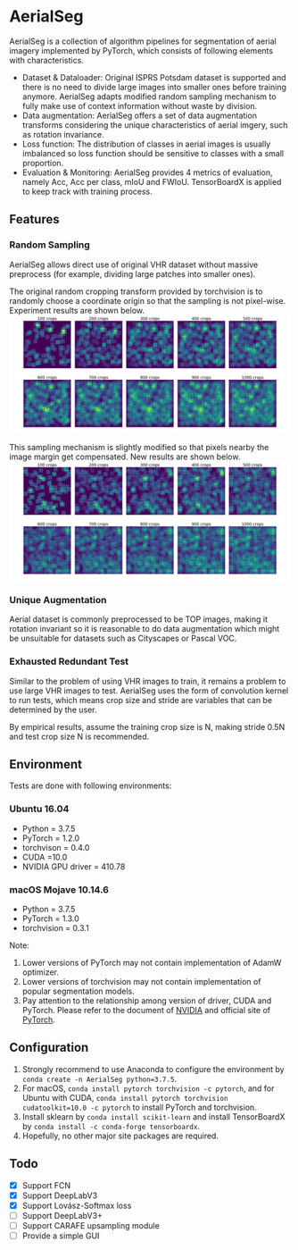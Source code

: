 # AerialSeg
AerialSeg is a collection of algorithm pipelines for segmentation of aerial imagery implemented by PyTorch, which consists of following elements with characteristics.

- Dataset & Dataloader: Original ISPRS Potsdam dataset is supported and there is no need to divide large images into smaller ones before training anymore. AerialSeg adapts modified random sampling mechanism to fully make use of context information without waste by division.
- Data augmentation: AerialSeg offers a set of data augmentation transforms considering the unique characteristics of aerial imgery, such as rotation invariance.
- Loss function: The distribution of classes in aerial images is usually imbalanced so loss function should be sensitive to classes with a small proportion.
- Evaluation & Monitoring: AerialSeg provides 4 metrics of evaluation, namely Acc, Acc per class, mIoU and FWIoU. TensorBoardX is applied to keep track with training process.

## Features

### Random Sampling

AerialSeg allows direct use of original VHR dataset without massive preprocess (for example, dividing large patches into smaller ones).

The original random cropping transform provided by torchvision is to randomly choose a coordinate origin so that the sampling is not pixel-wise. Experiment results are shown below.![](https://github.com/QT-Zhu/AerialSeg/blob/master/images/random_1.png)

This sampling mechanism is slightly modified so that pixels nearby the image margin get compensated. New results are shown below.![](https://github.com/QT-Zhu/AerialSeg/blob/master/images/random_2.png)

### Unique Augmentation

Aerial dataset is commonly preprocessed to be TOP images, making it rotation invariant so it is reasonable to do data augmentation which might be unsuitable for datasets such as Cityscapes or Pascal VOC.

### Exhausted Redundant Test

Similar to the problem of using VHR images to train, it remains a problem to use large VHR images to test. AerialSeg uses the form of convolution kernel to run tests, which means crop size and stride are variables that can be determined by the user.

By empirical results, assume the training crop size is N, making stride 0.5N and test crop size N is recommended.

## Environment

Tests are done with following environments:

### Ubuntu 16.04

- Python = 3.7.5
- PyTorch = 1.2.0
- torchvison = 0.4.0
- CUDA =10.0
- NVIDIA GPU driver = 410.78

### macOS Mojave 10.14.6

- Python = 3.7.5
- PyTorch = 1.3.0
- torchvision = 0.3.1

Note:

1. Lower versions of PyTorch may not contain implementation of AdamW optimizer.
2. Lower versions of torchvision may not contain implementation of popular segmentation models.
3. Pay attention to the relationship among version of driver, CUDA and PyTorch. Please refer to the document of [NVIDIA](https://docs.nvidia.com/cuda/cuda-toolkit-release-notes/index.html) and official site of [PyTorch](https://pytorch.org).

## Configuration

1. Strongly recommend to use Anaconda to configure the environment by `conda create -n AerialSeg python=3.7.5`.
2. For macOS, `conda install pytorch torchvision -c pytorch`, and for Ubuntu with CUDA, `conda install pytorch torchvision cudatoolkit=10.0 -c pytorch` to install PyTorch and torchvision.
3. Install sklearn by `conda install scikit-learn` and install TensorBoardX by `conda install -c conda-forge tensorboardx`.
4. Hopefully, no other major site packages are required.

## Todo

- [x] Support FCN
- [x] Support DeepLabV3
- [x] Support Lovász-Softmax loss
- [ ] Support DeepLabV3+
- [ ] Support CARAFE upsampling module
- [ ] Provide a simple GUI